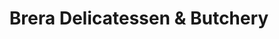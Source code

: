 ---
title: "Brera Delicatessen & Butchery"
url: /muntinlupa/brera-delicatessen-und-butchery/
shop: Feinkost
---